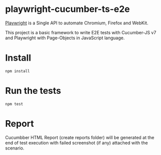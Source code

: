 
# playwright-cucumber-ts-e2e

[Playwright](https://github.com/microsoft/playwright) is a Single API to automate Chromium, Firefox and WebKit.

This project is a basic framework to write E2E tests with Cucumber-JS v7 and Playwright with Page-Objects in JavaScript language.

# Install
  ` npm install `

# Run the tests
  ` npm test `

# Report
  Cucumbber HTML Report (create reports folder) will be generated at the end of test execution with failed screenshot (if any) attached with the scenario. 
